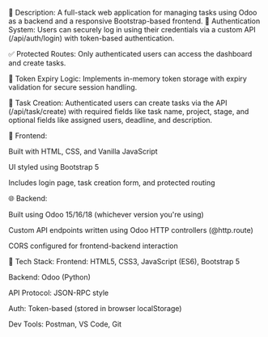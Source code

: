 🧾 Description:
A full-stack web application for managing tasks using Odoo as a backend and a responsive Bootstrap-based frontend.
🔐 Authentication System: Users can securely log in using their credentials via a custom API (/api/auth/login) with token-based authentication.

✅ Protected Routes: Only authenticated users can access the dashboard and create tasks.

🧠 Token Expiry Logic: Implements in-memory token storage with expiry validation for secure session handling.

📝 Task Creation: Authenticated users can create tasks via the API (/api/task/create) with required fields like task name, project, stage, and optional fields like assigned users, deadline, and description.

🚀 Frontend:

Built with HTML, CSS, and Vanilla JavaScript

UI styled using Bootstrap 5

Includes login page, task creation form, and protected routing

🌐 Backend:

Built using Odoo 15/16/18 (whichever version you're using)

Custom API endpoints written using Odoo HTTP controllers (@http.route)

CORS configured for frontend-backend interaction

📁 Tech Stack:
Frontend: HTML5, CSS3, JavaScript (ES6), Bootstrap 5

Backend: Odoo (Python)

API Protocol: JSON-RPC style

Auth: Token-based (stored in browser localStorage)

Dev Tools: Postman, VS Code, Git

